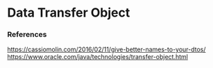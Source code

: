 # Data Transfer Object


### References
https://cassiomolin.com/2016/02/11/give-better-names-to-your-dtos/
https://www.oracle.com/java/technologies/transfer-object.html